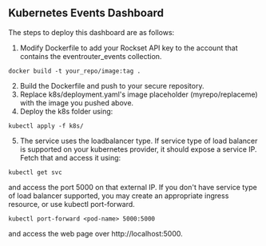 

## Kubernetes Events Dashboard 

The steps to deploy this dashboard are as follows:

1. Modify Dockerfile to add your Rockset API key to the account that contains the eventrouter_events collection.
```
docker build -t your_repo/image:tag .
```
2. Build the Dockerfile and push to your secure repository.
3. Replace k8s/deployment.yaml's image placeholder (myrepo/replaceme) with the image you pushed above.
4. Deploy the k8s folder using:

```
kubectl apply -f k8s/
```
5. The service uses the loadbalancer type. If service type of load balancer is supported on your kubernetes
provider, it should expose a service IP. Fetch that and access it using:

```
kubectl get svc
``` 
and access the port 5000 on that external IP.
If you don't have service type of load balancer supported, you may create an appropriate 
ingress resource, or use kubectl port-forward.

```
kubectl port-forward <pod-name> 5000:5000
```
and access the web page over http://localhost:5000.

